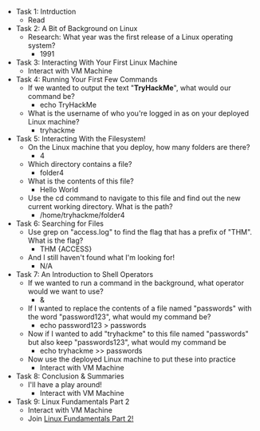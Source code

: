 - Task 1: Intrduction
	- Read
- Task 2: A Bit of Background on Linux
	- Research: What year was the first release of a Linux operating system?
		- 1991
- Task 3: Interacting With Your First Linux Machine
	- Interact with VM Machine
- Task 4: Running Your First Few Commands
	- If we wanted to output the text "**TryHackMe**", what would our command be?
		- echo TryHackMe
	- What is the username of who you're logged in as on your deployed Linux machine?
		- tryhackme
- Task 5: Interacting With the Filesystem!
	- On the Linux machine that you deploy, how many folders are there?
		- 4
	- Which directory contains a file?
		- folder4
	- What is the contents of this file?
		- Hello World
	- Use the cd command to navigate to this file and find out the new current working directory. What is the path?
		- /home/tryhackme/folder4
- Task 6: Searching for Files
	- Use grep on "access.log" to find the flag that has a prefix of "THM". What is the flag?
		- THM {ACCESS}
	- And I still haven't found what I'm looking for!
		- N/A
- Task 7: An Introduction to Shell Operators
	- If we wanted to run a command in the background, what operator would we want to use?
		- &
	- If I wanted to replace the contents of a file named "passwords" with the word "password123", what would my command be?
		- echo password123 > passwords
	- Now if I wanted to add "tryhackme" to this file named "passwords" but also keep "passwords123", what would my command be
		- echo tryhackme >> passwords
	- Now use the deployed Linux machine to put these into practice
		- Interact with VM Machine
- Task 8: Conclusion & Summaries
	- I'll have a play around!
		- Interact with VM Machine
- Task 9: Linux Fundamentals Part 2
	- Interact with VM Machine
	- Join [Linux Fundamentals Part 2!](https://tryhackme.com/jr/linuxfundamentalspart2)
